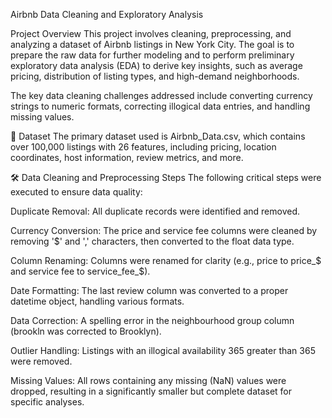 Airbnb Data Cleaning and Exploratory Analysis

Project Overview
This project involves cleaning, preprocessing, and analyzing a dataset of Airbnb listings in New York City. The goal is to prepare the raw data for further modeling and to perform preliminary exploratory data analysis (EDA) to derive key insights, such as average pricing, distribution of listing types, and high-demand neighborhoods.

The key data cleaning challenges addressed include converting currency strings to numeric formats, correcting illogical data entries, and handling missing values.

💾 Dataset
The primary dataset used is Airbnb_Data.csv, which contains over 100,000 listings with 26 features, including pricing, location coordinates, host information, review metrics, and more.


🛠️ Data Cleaning and Preprocessing Steps
The following critical steps were executed to ensure data quality:

Duplicate Removal: All duplicate records were identified and removed.

Currency Conversion: The price and service fee columns were cleaned by removing '$' and ',' characters, then converted to the float data type.

Column Renaming: Columns were renamed for clarity (e.g., price to price_$ and service fee to service_fee_$).

Date Formatting: The last review column was converted to a proper datetime object, handling various formats.

Data Correction: A spelling error in the neighbourhood group column (brookln was corrected to Brooklyn).

Outlier Handling: Listings with an illogical availability 365 greater than 365 were removed.

Missing Values: All rows containing any missing (NaN) values were dropped, resulting in a significantly smaller but complete dataset for specific analyses.

